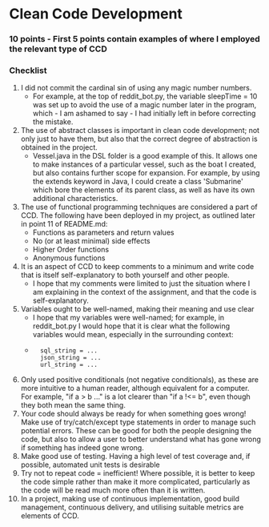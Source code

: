 # Clean Code Development 


### 10 points - First 5 points contain examples of where I employed the relevant type of CCD

### Checklist

1. I did not commit the cardinal sin of using any magic number numbers.
    * For example, at the top of reddit_bot.py, the variable sleepTime = 10 was set up to avoid the use of a magic number later in the program, which - I am ashamed to say - I had initially left in before correcting the mistake.
2. The use of abstract classes is important in clean code development; not only just to have them, but also that the correct degree of abstraction is obtained in the project.
    * Vessel.java in the DSL folder is a good example of this. It allows one to make instances of a particular vessel, such as the boat I created, but also contains further scope for expansion. For example, by using the extends keyword in Java, I could create a class 'Submarine' which bore the elements of its parent class, as well as have its own additional characteristics.
3. The use of functional programming techniques are considered a part of CCD. The following have been deployed in my project, as outlined later in point 11 of README.md:
    * Functions as parameters and return values
    * No (or at least minimal) side effects
    * Higher Order functions
    * Anonymous functions
4. It is an aspect of CCD to keep comments to a minimum and write code that is itself self-explanatory to both yourself and other people.
    * I hope that my comments were limited to just the situation where I am explaining in the context of the assignment, and that the code is self-explanatory.
5. Variables ought to be well-named, making their meaning and use clear
    * I hope that my variables were well-named; for example, in reddit_bot.py I would hope that it is clear what the following variables would mean, especially in the surrounding context:
    *       sql_string = ...
            json_string = ...
            url_string = ...

6. Only used positive conditionals (not negative conditionals), as these are more intuitive to a human reader, although equivalent for a computer. For example, "if a > b ..." is a lot clearer than "if a !<= b", even though they both mean the same thing.
7. Your code should always be ready for when something goes wrong! Make use of try/catch/except type statements in order to manage such potential errors. These can be good for both the people designing the code, but also to allow a user to better understand what has gone wrong if something has indeed gone wrong.
8. Make good use of testing. Having a high level of test coverage and, if possible, automated unit tests is desirable
9. Try not to repeat code = inefficient! Where possible, it is better to keep the code simple rather than make it more complicated, particularly as the code will be read much more often than it is written.
10. In a project, making use of continuous implementation, good build management, continuous delivery, and utilising suitable metrics are elements of CCD.
